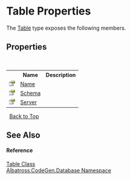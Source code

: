 # Table Properties
 

The <a href="0d2330bf-20c5-309b-5bf2-76990277ba57">Table</a> type exposes the following members.


## Properties
&nbsp;<table><tr><th></th><th>Name</th><th>Description</th></tr><tr><td>![Public property](media/pubproperty.gif "Public property")</td><td><a href="50c87203-e09b-d026-ac4e-ed45fdf4ac95">Name</a></td><td /></tr><tr><td>![Public property](media/pubproperty.gif "Public property")</td><td><a href="be19c1a1-297c-3a53-66fd-2c2fff35bd09">Schema</a></td><td /></tr><tr><td>![Public property](media/pubproperty.gif "Public property")</td><td><a href="385f1ea8-2309-d67e-d3ae-b455090e56a8">Server</a></td><td /></tr></table>&nbsp;
<a href="#table-properties">Back to Top</a>

## See Also


#### Reference
<a href="0d2330bf-20c5-309b-5bf2-76990277ba57">Table Class</a><br /><a href="bdf46154-2f7c-d3c3-6413-8c6484d341a9">Albatross.CodeGen.Database Namespace</a><br />